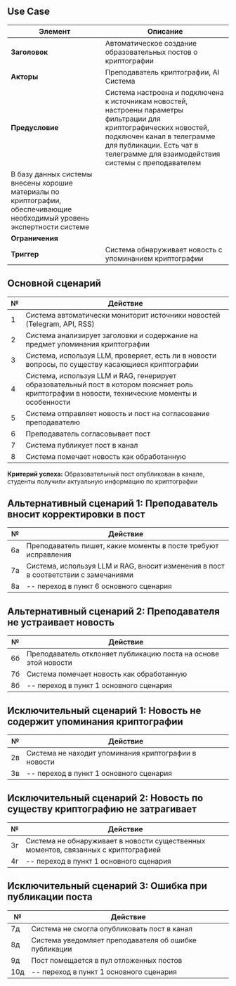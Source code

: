 
## Use Case

| **Элемент** | **Описание** |
|-------------|--------------|
| **Заголовок** | Автоматическое создание образовательных постов о криптографии |
| **Акторы** | Преподаватель криптографии, AI Система |
| **Предусловие** | Система настроена и подключена к источникам новостей, настроены параметры фильтрации для криптографических новостей, подключен канал в телеграмме для публикации. Есть чат в телеграмме для взаимодействия системы с преподавателем
В базу данных системы внесены хорошие материалы по криптографии, обеспечивающие необходимый уровень экспертности системе |
| **Ограничения** |  |
| **Триггер** | Система обнаруживает новость с упоминанием криптографии |

## Основной сценарий

| **№** | **Действие** |
|-------|--------------|
| 1 | Система автоматически мониторит источники новостей (Telegram, API, RSS) |
| 2 | Система анализирует заголовки и содержание на предмет упоминания криптографии |
| 3 | Система, используя LLM, проверяет, есть ли в новости вопросы, по существу касающиеся криптографии|
| 4 | Система, используя LLM и RAG, генерирует образовательный пост в котором поясняет роль криптографии в новости, технические моменты и особенности |
| 5 | Система отправляет новость и пост на согласование преподавателю |
| 6 | Преподаватель согласовывает пост |
| 7 | Система публикует пост в канал |
| 8 | Система помечает новость как обработанную |


**Критерий успеха:** Образовательный пост опубликован в канале, студенты получили актуальную информацию по криптографии

## Альтернативный сценарий 1: Преподаватель вносит корректировки в пост

| **№** | **Действие** |
|-------------|--------------|
| 6а | Преподаватель пишет, какие моменты в посте требуют исправления |
| 7а | Система, используя LLM и RAG, вносит изменения в пост в соответствии с замечаниями |
| 8а | -- переход в пункт 6 основного сценария |

## Альтернативный сценарий 2: Преподавателя не устраивает новость

| **№** | **Действие** |
|-------------|--------------|
| 6б | Преподаватель отклоняет публикацию поста на основе этой новости |
| 7б | Система помечает новость как обработанную |
| 8б | -- переход в пункт 1 основного сценария |

## Исключительный сценарий 1: Новость не содержит упоминания криптографии

| **№** | **Действие** |
|-------------|--------------|
| 2в | Система не находит упоминания криптографии в новости |
| 3в | -- переход в пункт 1 основного сценария |

## Исключительный сценарий 2: Новость по существу криптографию не затрагивает

| **№** | **Действие** |
|-------------|--------------|
| 3г | Система не обнаруживает в новости существенных моментов, связанных с криптографией  |
| 4г | -- переход в пункт 1 основного сценария |

## Исключительный сценарий 3: Ошибка при публикации поста

| **№** | **Действие** |
|-------------|--------------|
| 7д | Система не смогла опубликовать пост в канал |
| 8д | Система уведомляет преподавателя об ошибке публикации |
| 9д | Пост помещается в пул отложенных постов |
| 10д | -- переход в пункт 1 основного сценария |
